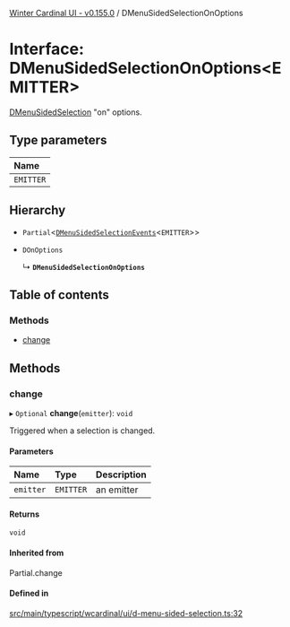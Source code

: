[Winter Cardinal UI - v0.155.0](../index.md) / DMenuSidedSelectionOnOptions

# Interface: DMenuSidedSelectionOnOptions<EMITTER\>

[DMenuSidedSelection](../classes/DMenuSidedSelection.md) "on" options.

## Type parameters

| Name |
| :------ |
| `EMITTER` |

## Hierarchy

- `Partial`<[`DMenuSidedSelectionEvents`](DMenuSidedSelectionEvents.md)<`EMITTER`\>\>

- `DOnOptions`

  ↳ **`DMenuSidedSelectionOnOptions`**

## Table of contents

### Methods

- [change](DMenuSidedSelectionOnOptions.md#change)

## Methods

### change

▸ `Optional` **change**(`emitter`): `void`

Triggered when a selection is changed.

#### Parameters

| Name | Type | Description |
| :------ | :------ | :------ |
| `emitter` | `EMITTER` | an emitter |

#### Returns

`void`

#### Inherited from

Partial.change

#### Defined in

[src/main/typescript/wcardinal/ui/d-menu-sided-selection.ts:32](https://github.com/winter-cardinal/winter-cardinal-ui/blob/v0.155.0/src/main/typescript/wcardinal/ui/d-menu-sided-selection.ts#L32)
